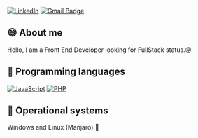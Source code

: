 <!--
**th1ag0-Zz/th1ag0-Zz** is a ✨ _special_ ✨ repository because its `README.md` (this file) appears on your GitHub profile.

Here are some ideas to get you started:

- 🔭 I’m currently working on ...
- 🌱 I’m currently learning ...
- 👯 I’m looking to collaborate on ...
- 🤔 I’m looking for help with ...
- 💬 Ask me about ...
- 📫 How to reach me: ...
- 😄 Pronouns: ...
- ⚡ Fun fact: ...
-->
[linkedin-shield]: https://img.shields.io/badge/-LinkedIn-black.svg?style=flat-square&logo=linkedin&colorB=555
[linkedin-url]: https://www.linkedin.com/in/thiago-furtado-silva/

[![LinkedIn][linkedin-shield]][linkedin-url]
[![Gmail Badge](https://img.shields.io/badge/-thiagof89.tf@gmail.com-c14438?style=flatsquare&logo=Gmail&logoColor=white&link=mailto:thiagof89.tf@gmail.com)](mailto:thiagof89.tf@gmail.com)

## :smile: About me
Hello, I am a Front End Developer looking for FullStack status.:stuck_out_tongue_winking_eye:

## :balloon: Programming languages
[![JavaScript](https://img.shields.io/badge/-JavaScript-black?style=flat-square&logo=javascript&link=https://github.com/th1ag0-Zz/)](https://github.com/th1ag0-Zz/) [![PHP](https://img.shields.io/badge/-PHP-black?style=flat-square&logo=php&link=https://github.com/th1ag0-Zz/)](https://github.com/th1ag0-Zz/)

## :cherries: Operational systems
Windows and Linux (Manjaro) :penguin:
